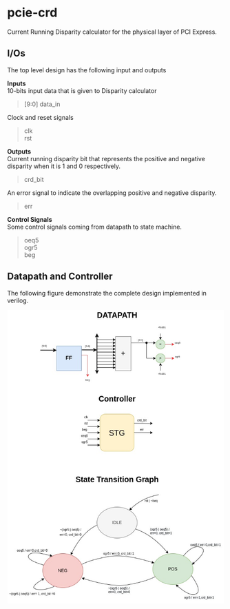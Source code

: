 # pcie-crd
Current Running Disparity calculator for the physical layer of PCI Express.

## I/Os 
The top level design has the following input and outputs

**Inputs**\
10-bits input data that is given to Disparity calculator
> [9:0] data_in 

Clock and reset signals
>clk \
>rst

**Outputs**\
Current running disparity bit that represents the positive and negative disparity when it is 1 and 0 respectively.
>crd_bit

An error signal to indicate the overlapping positive and negative disparity.
>err

**Control Signals**\
Some control signals coming from datapath to state machine.
>oeq5\
>ogr5\
>beg

## Datapath and Controller
The following figure demonstrate the complete design implemented in verilog.

![CurrentRunningDis](docs/CurrentRunningDis.jpg)



